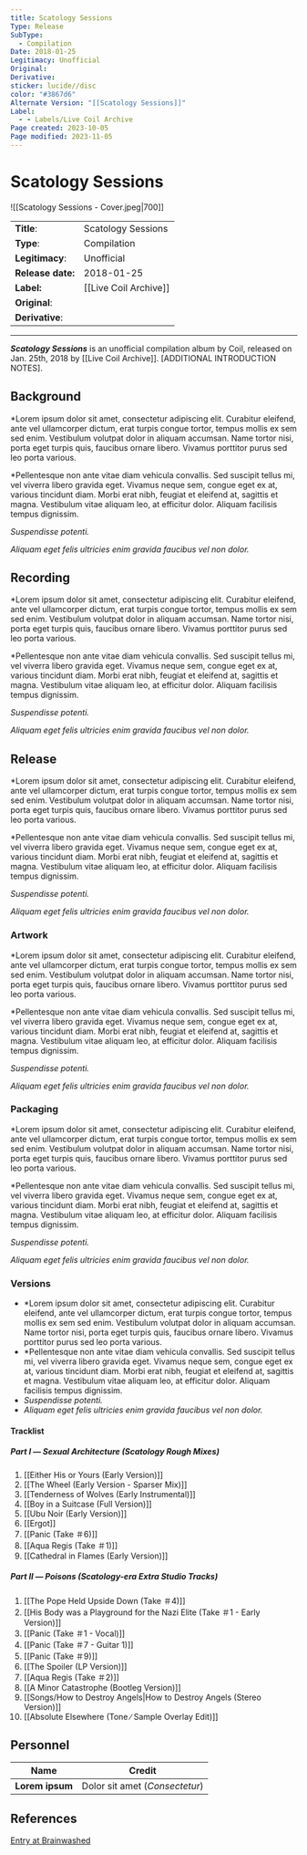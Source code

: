 ```yaml
---
title: Scatology Sessions
Type: Release
SubType:
  - Compilation
Date: 2018-01-25
Legitimacy: Unofficial
Original: 
Derivative: 
sticker: lucide//disc
color: "#3867d6"
Alternate Version: "[[Scatology Sessions]]"
Label:
  - - Labels/Live Coil Archive
Page created: 2023-10-05
Page modified: 2023-11-05
---
```


# Scatology Sessions

![[Scatology Sessions - Cover.jpeg|700]]

|  |  |
| --- | --- |
| __Title__: | Scatology Sessions |
| __Type__: | Compilation |
| __Legitimacy__: | Unofficial |
| __Release date:__ | 2018-01-25 |
| __Label:__ | [[Live Coil Archive]] |
| __Original__: |  |
| __Derivative__: |  |

---

*__Scatology Sessions__* is an unofficial compilation album by Coil, released on Jan. 25th, 2018 by [[Live Coil Archive]]. [ADDITIONAL INTRODUCTION NOTES].

## Background

*Lorem ipsum dolor sit amet, consectetur adipiscing elit. Curabitur eleifend, ante vel ullamcorper dictum, erat turpis congue tortor, tempus mollis ex sem sed enim. Vestibulum volutpat dolor in aliquam accumsan. Name tortor nisi, porta eget turpis quis, faucibus ornare libero. Vivamus porttitor purus sed leo porta various.

*Pellentesque non ante vitae diam vehicula convallis. Sed suscipit tellus mi, vel viverra libero gravida eget. Vivamus neque sem, congue eget ex at, various tincidunt diam. Morbi erat nibh, feugiat et eleifend at, sagittis et magna. Vestibulum vitae aliquam leo, at efficitur dolor. Aliquam facilisis tempus dignissim.

*Suspendisse potenti.*

*Aliquam eget felis ultricies enim gravida faucibus vel non dolor.*

## Recording

*Lorem ipsum dolor sit amet, consectetur adipiscing elit. Curabitur eleifend, ante vel ullamcorper dictum, erat turpis congue tortor, tempus mollis ex sem sed enim. Vestibulum volutpat dolor in aliquam accumsan. Name tortor nisi, porta eget turpis quis, faucibus ornare libero. Vivamus porttitor purus sed leo porta various.

*Pellentesque non ante vitae diam vehicula convallis. Sed suscipit tellus mi, vel viverra libero gravida eget. Vivamus neque sem, congue eget ex at, various tincidunt diam. Morbi erat nibh, feugiat et eleifend at, sagittis et magna. Vestibulum vitae aliquam leo, at efficitur dolor. Aliquam facilisis tempus dignissim.

*Suspendisse potenti.*

*Aliquam eget felis ultricies enim gravida faucibus vel non dolor.*

## Release

*Lorem ipsum dolor sit amet, consectetur adipiscing elit. Curabitur eleifend, ante vel ullamcorper dictum, erat turpis congue tortor, tempus mollis ex sem sed enim. Vestibulum volutpat dolor in aliquam accumsan. Name tortor nisi, porta eget turpis quis, faucibus ornare libero. Vivamus porttitor purus sed leo porta various.

*Pellentesque non ante vitae diam vehicula convallis. Sed suscipit tellus mi, vel viverra libero gravida eget. Vivamus neque sem, congue eget ex at, various tincidunt diam. Morbi erat nibh, feugiat et eleifend at, sagittis et magna. Vestibulum vitae aliquam leo, at efficitur dolor. Aliquam facilisis tempus dignissim.

*Suspendisse potenti.*

*Aliquam eget felis ultricies enim gravida faucibus vel non dolor.*

### Artwork

*Lorem ipsum dolor sit amet, consectetur adipiscing elit. Curabitur eleifend, ante vel ullamcorper dictum, erat turpis congue tortor, tempus mollis ex sem sed enim. Vestibulum volutpat dolor in aliquam accumsan. Name tortor nisi, porta eget turpis quis, faucibus ornare libero. Vivamus porttitor purus sed leo porta various.

*Pellentesque non ante vitae diam vehicula convallis. Sed suscipit tellus mi, vel viverra libero gravida eget. Vivamus neque sem, congue eget ex at, various tincidunt diam. Morbi erat nibh, feugiat et eleifend at, sagittis et magna. Vestibulum vitae aliquam leo, at efficitur dolor. Aliquam facilisis tempus dignissim.

*Suspendisse potenti.*

*Aliquam eget felis ultricies enim gravida faucibus vel non dolor.*

### Packaging

*Lorem ipsum dolor sit amet, consectetur adipiscing elit. Curabitur eleifend, ante vel ullamcorper dictum, erat turpis congue tortor, tempus mollis ex sem sed enim. Vestibulum volutpat dolor in aliquam accumsan. Name tortor nisi, porta eget turpis quis, faucibus ornare libero. Vivamus porttitor purus sed leo porta various.

*Pellentesque non ante vitae diam vehicula convallis. Sed suscipit tellus mi, vel viverra libero gravida eget. Vivamus neque sem, congue eget ex at, various tincidunt diam. Morbi erat nibh, feugiat et eleifend at, sagittis et magna. Vestibulum vitae aliquam leo, at efficitur dolor. Aliquam facilisis tempus dignissim.

*Suspendisse potenti.*

*Aliquam eget felis ultricies enim gravida faucibus vel non dolor.*

### Versions

- *Lorem ipsum dolor sit amet, consectetur adipiscing elit. Curabitur eleifend, ante vel ullamcorper dictum, erat turpis congue tortor, tempus mollis ex sem sed enim. Vestibulum volutpat dolor in aliquam accumsan. Name tortor nisi, porta eget turpis quis, faucibus ornare libero. Vivamus porttitor purus sed leo porta various.
- *Pellentesque non ante vitae diam vehicula convallis. Sed suscipit tellus mi, vel viverra libero gravida eget. Vivamus neque sem, congue eget ex at, various tincidunt diam. Morbi erat nibh, feugiat et eleifend at, sagittis et magna. Vestibulum vitae aliquam leo, at efficitur dolor. Aliquam facilisis tempus dignissim.
- *Suspendisse potenti.*
- *Aliquam eget felis ultricies enim gravida faucibus vel non dolor.*

#### Tracklist
##### Part Ⅰ — Sexual Architecture (Scatology Rough Mixes)
1. [[Either His or Yours (Early Version)]]
2. [[The Wheel (Early Version - Sparser Mix)]]
3. [[Tenderness of Wolves (Early Instrumental)]]
4. [[Boy in a Suitcase (Full Version)]]
5. [[Ubu Noir (Early Version)]]
6. [[Ergot]]
7. [[Panic (Take ＃6)]]
8. [[Aqua Regis (Take ＃1)]]
9. [[Cathedral in Flames (Early Version)]]

##### Part Ⅱ — Poisons (Scatology-era Extra Studio Tracks)
1. [[The Pope Held Upside Down (Take ＃4)]]
2. [[His Body was a Playground for the Nazi Elite (Take ＃1 - Early Version)]]
3. [[Panic (Take ＃1 - Vocal)]]
4. [[Panic (Take ＃7 - Guitar 1)]]
5. [[Panic (Take ＃9)]]
6. [[The Spoiler (LP Version)]]
7. [[Aqua Regis (Take ＃2)]]
8. [[A Minor Catastrophe (Bootleg Version)]]
9. [[Songs/How to Destroy Angels|How to Destroy Angels (Stereo Version)]]
10. [[Absolute Elsewhere (Tone ∕ Sample Overlay Edit)]]

## Personnel

| __Name__ |__Credit__ |
| --- | --- |
|__Lorem ipsum__|Dolor sit amet (*Consectetur*)|

## References

[Entry at Brainwashed]()

[^1]:
